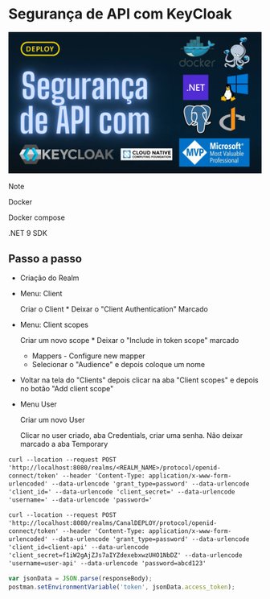 # Segurança de API com KeyCloak

![banner](./docs/img/banner.png)

> [!NOTE]
> Docker
>
> Docker compose
>
> .NET 9 SDK

## Passo a passo

- Criação do Realm

- Menu: Client

  Criar o Client \* Deixar o "Client Authentication" Marcado

- Menu: Client scopes

  Criar um novo scope \* Deixar o "Include in token scope" marcado

  - Mappers - Configure new mapper
  - Selecionar o "Audience" e depois coloque um nome

- Voltar na tela do "Clients" depois clicar na aba "Client scopes" e depois no botão "Add client scope"

- Menu User

  Criar um novo User

  Clicar no user criado, aba Credentials, criar uma senha. Não deixar marcado a aba Temporary

```curl
curl --location --request POST 'http://localhost:8080/realms/<REALM_NAME>/protocol/openid-connect/token' --header 'Content-Type: application/x-www-form-urlencoded' --data-urlencode 'grant_type=password' --data-urlencode 'client_id=' --data-urlencode 'client_secret=' --data-urlencode 'username=' --data-urlencode 'password='
```

```curl
curl --location --request POST 'http://localhost:8080/realms/CanalDEPLOY/protocol/openid-connect/token' --header 'Content-Type: application/x-www-form-urlencoded' --data-urlencode 'grant_type=password' --data-urlencode 'client_id=client-api' --data-urlencode 'client_secret=f1iW2gAjZJs7aIYZdexebxwzUHO1NbDZ' --data-urlencode 'username=user-api' --data-urlencode 'password=abcd123'
```

```javascript
var jsonData = JSON.parse(responseBody);
postman.setEnvironmentVariable('token', jsonData.access_token);
```
